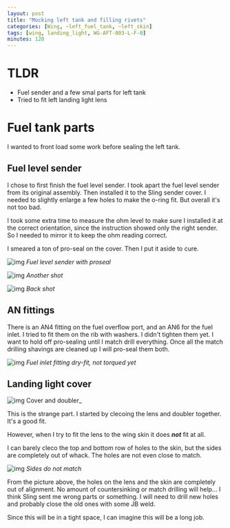```yaml
---
layout: post
title: "Mocking left tank and filling rivets"
categories: [Wing, ~left_fuel_tank, ~left_skin]
tags: [wing, landing_light, WG-AFT-003-L-F-0]
minutes: 120
---
```


# TLDR

- Fuel sender and a few smal parts for left tank
- Tried to fit left landing light lens

# Fuel tank parts

I wanted to front load some work before sealing the left tank.

## Fuel level sender

I chose to first finish the fuel level sender. I took apart the fuel level sender from its original assembly. Then installed it to the Sling sender cover. I needed to slightly enlarge a few holes to make the o-ring fit. But overall it's not too bad.

I took some extra time to measure the ohm level to make sure I installed it at the correct orientation, since the instruction showed only the right sender. So I needed to mirror it to keep the ohm reading correct.

I smeared a ton of pro-seal on the cover. Then I put it aside to cure.

![img](https://lh3.googleusercontent.com/pw/AP1GczOpHUvqT_MuJiI9oDsMLCagBbv7Trixo-YtAq-vUdWn9e10WkGy4JLl8QqUnGAchGrM-9l8r0_nyfkbmHRyKlpjIFzLAJT-dn3FkPH6Aacg3XRVUgYYXDKka7NzPKzfiigFjYxdufbqtX9iiFCj1H_YUA=w2274-h1712-s-no-gm?authuser=3)
_Fuel level sender with proseal_

![img](https://lh3.googleusercontent.com/pw/AP1GczOVv8roeA0unOk--RtjalbuQwGdSZd1p_iwU4_sWeov06y8kDLwT0of_u1NU0JDfoTx4cuguTWil5edYbmEm-viY_Q3TAvj2gqh-odCeRH9BtE8aPlIALwGiYfnSaAMXa3i4G55GPYCS206Cd27N0yxWA=w2274-h1712-s-no-gm?authuser=3)
_Another shot_

![img](https://lh3.googleusercontent.com/pw/AP1GczP_t-yQbTSlRZBOS_E4vXsk4ifY6At1ODsRUl_mNzK5QMvx33sx3WsttlfEkYfVO8Ueg2pz3p9Qgy8dPN_UlsdJqWpCQF5JxLWcJ4uxeINcYSx6K16US1AOpacrmzj4C7COqYv_ILaakuShZ4aR7zAbTQ=w1290-h1712-s-no-gm?authuser=3)
_Back shot_

## AN fittings

There is an AN4 fitting on the fuel overflow port, and an AN6 for the fuel inlet. I tried to fit them on the rib with washers. I didn't tighten them yet. I want to hold off pro-sealing until I match drill everything. Once all the match drilling shavings are cleaned up I will pro-seal them both.

![img](https://lh3.googleusercontent.com/pw/AP1GczPNsJWo1QXIhGffoKG88nBMpRQ9pVAMVkIe1MYytqW1F2cBTy6zODQZPGgEahfvzArcpRZ5EhMpoKtOEWYQ5xySDuP0spEOpZoST7vLEvJj7XBHyEzvqVue3J_VczwQGuFzCk4-cXs49RqmyPsY9Rq5bw=w2274-h1712-s-no-gm?authuser=3)
_Fuel inlet fitting dry-fit, not torqued yet_

## Landing light cover

![img](https://lh3.googleusercontent.com/pw/AP1GczPFA5BD7lFo3lN_Xcbh7sICmGYSgr3tRU1uSiL8_SzwAtfdMBybldQudnaALHiilEYht1B8uRaq4UU6tOh5LmuEsDqapkNrsl1fSPoM6hj2SwelpIBzDIJ7dorKrijsXnbEhv07MUwHfYXnoEJpTutEtQ=w2274-h1712-s-no-gm?authuser=3)
Cover and doubler\_

This is the strange part. I started by clecoing the lens and doubler together. It's a good fit.

However, when I try to fit the lens to the wing skin it does **_not_** fit at all.

I can barely cleco the top and bottom row of holes to the skin, but the sides are completely out of whack. The holes are not even close to match.

![img](https://lh3.googleusercontent.com/pw/AP1GczNTV4_C9eU4LtjsLa4_kK-qBUcWhQsfItjHS3cRs9HfoOSiiM8dOVZywfVY1yyc9TO9PKP1k4j10Ttcc9tHuATSEunV8OkrTE9k66oBoh83h7fQNiUtEmg6s0qJRFWz7wpOVU5ERsfqmBV4fWXqrfgkww=w2274-h1712-s-no-gm?authuser=3)
_Sides do not match_

From the picture above, the holes on the lens and the skin are completely out of alignment. No amount of countersinking or match drilling will help... I think Sling sent me wrong parts or something. I will need to drill new holes and probably close the old ones with some JB weld.

Since this will be in a tight space, I can imagine this will be a long job.
